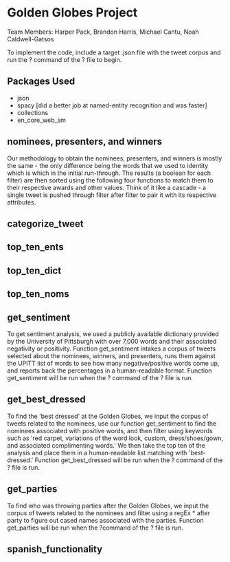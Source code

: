 # Golden Globes Project
Team Members: Harper Pack, Brandon Harris, Michael Cantu, Noah Caldwell-Gatsos

To implement the code, include a target .json file with the tweet corpus and run the ? command of the ? file to begin.

## Packages Used
* json
* spacy [did a better job at named-entity recognition and was faster] 
* collections
* en_core_web_sm

## nominees, presenters, and winners
  Our methodology to obtain the nominees, presenters, and winners is mostly the same - the only difference being the words that we used to identity which is which in the initial run-through. The results (a boolean for each filter) are then sorted using the following four functions to match them to their respective awards and other values. Think of it like a cascade - a single tweet is pushed through filter after filter to pair it with its respective attributes. 

## categorize_tweet

## top_ten_ents

## top_ten_dict

## top_ten_noms

## get_sentiment
  To get sentiment analysis, we used a publicly available dictionary provided by the University of Pittsburgh with over 7,000 words and their associated negativity or positivity. Function get_sentiment intakes a corpus of tweets selected about the nominees, winners, and presenters, runs them against the UPITT list of words to see how many negative/positive words come up, and reports back the percentages in a human-readable format. Function get_sentiment will be run when the ? command of the ? file is run. 

## get_best_dressed
  To find the 'best dressed' at the Golden Globes, we input the corpus of tweets related to the nominees, use our function get_sentiment to find the nominees associated with positive words, and then filter using keywords such as 'red carpet, variations of the word look, custom, dress/shoes/gown, and associated complimenting words.' We then take the top ten of the analysis and place them in a human-readable list matching with 'best-dressed.' Function get_best_dressed will be run when the ? command of the ? file is run.  

## get_parties
  To find who was throwing parties after the Golden Globes, we input the corpus of tweets related to the nominees and filter using a regEx * after party to figure out cased names associated with the parties. Function get_parties will be run when the ?command of the ? file is run. 
  
## spanish_functionality 
  

